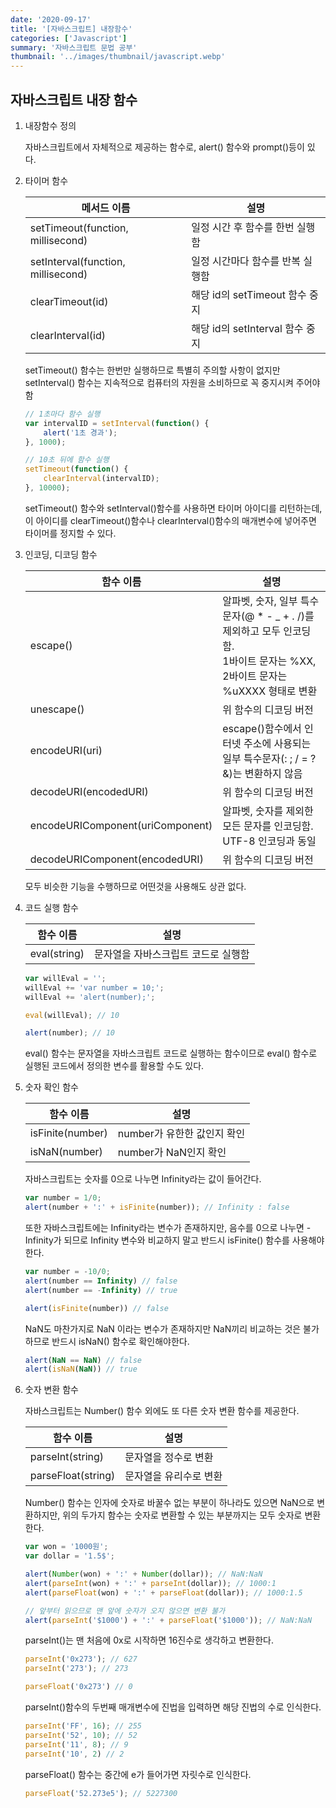 ```yaml
---
date: '2020-09-17'
title: '[자바스크립트] 내장함수'
categories: ['Javascript']
summary: '자바스크립트 문법 공부'
thumbnail: '../images/thumbnail/javascript.webp'
---
```



## 자바스크립트 내장 함수



1. 내장함수 정의



	자바스크립트에서 자체적으로 제공하는 함수로, alert() 함수와 prompt()등이 있다.



2. 타이머 함수



	| 메서드 이름|설명 |
	|---|---|
	| setTimeout(function, millisecond)|일정 시간 후 함수를 한번 실행함 |
	| setInterval(function, millisecond)|일정 시간마다 함수를 반복 실행함 |
	| clearTimeout(id)|해당 id의 setTimeout 함수 중지 |
	| clearInterval(id)|해당 id의 setInterval 함수 중지 |



	setTimeout() 함수는 한번만 실행하므로 특별히 주의할 사항이 없지만 setInterval() 함수는 지속적으로 컴퓨터의 자원을 소비하므로 꼭 중지시켜 주어야 함



	```javascript
	// 1초마다 함수 실행
	var intervalID = setInterval(function() {
		alert('1초 경과');
	}, 1000);

	// 10초 뒤에 함수 실행
	setTimeout(function() {
		clearInterval(intervalID);
	}, 10000);
	```



	setTimeout() 함수와 setInterval()함수를 사용하면 타이머 아이디를 리턴하는데, 이 아이디를 clearTimeout()함수나 clearInterval()함수의 매개변수에 넣어주면 타이머를 정지할 수 있다.



3. 인코딩, 디코딩 함수



	| 함수 이름|설명 |
	|---|---|
	| escape()|알파벳, 숫자, 일부 특수문자(@ * - _ + . /)를 제외하고 모두 인코딩함.<br>1바이트 문자는 %XX, 2바이트 문자는 %uXXXX 형태로 변환 |
	| unescape()|위 함수의 디코딩 버전 |
	| encodeURI(uri)|escape()함수에서 인터넷 주소에 사용되는 일부 특수문자(: ; / = ? &)는 변환하지 않음 |
	| decodeURI(encodedURI)|위 함수의 디코딩 버전 |
	| encodeURIComponent(uriComponent)|알파벳, 숫자를 제외한 모든 문자를 인코딩함.<br>UTF-8 인코딩과 동일 |
	| decodeURIComponent(encodedURI)|위 함수의 디코딩 버전 |



	모두 비슷한 기능을 수행하므로 어떤것을 사용해도 상관 없다.



4. 코드 실행 함수



	| 함수 이름|설명 |
	|---|---|
	| eval(string)|문자열을 자바스크립트 코드로 실행함 |



	```javascript
	var willEval = '';
	willEval += 'var number = 10;';
	willEval += 'alert(number);';

	eval(willEval); // 10

	alert(number); // 10
	```



	eval() 함수는 문자열을 자바스크립트 코드로 실행하는 함수이므로 eval() 함수로 실행된 코드에서 정의한 변수를 활용할 수도 있다.



5. 숫자 확인 함수



	| 함수 이름|설명 |
	|---|---|
	| isFinite(number)|number가 유한한 값인지 확인 |
	| isNaN(number)|number가 NaN인지 확인 |



	자바스크립트는 숫자를 0으로 나누면 Infinity라는 값이 들어간다.



	```javascript
	var number = 1/0;
	alert(number + ':' + isFinite(number)); // Infinity : false
	```



	또한 자바스크립트에는 Infinity라는 변수가 존재하지만, 음수를 0으로 나누면 -Infinity가 되므로 Infinity 변수와 비교하지 말고 반드시 isFinite() 함수를 사용해야 한다.
	


	```javascript
	var number = -10/0;
	alert(number == Infinity) // false
	alert(number == -Infinity) // true

	alert(isFinite(number)) // false
	```
	


	NaN도 마찬가지로 NaN 이라는 변수가 존재하지만 NaN끼리 비교하는 것은 불가하므로 반드시 isNaN() 함수로 확인해야한다.



	```javascript
	alert(NaN == NaN) // false
	alert(isNaN(NaN)) // true
	```



6. 숫자 변환 함수



	자바스크립트는 Number() 함수 외에도 또 다른 숫자 변환 함수를 제공한다.



	| 함수 이름|설명 |
	|---|---|
	| parseInt(string)|문자열을 정수로 변환 |
	| parseFloat(string)|문자열을 유리수로 변환 |



	Number() 함수는 인자에 숫자로 바꿀수 없는 부분이 하나라도 있으면 NaN으로 변환하지만, 위의 두가지 함수는 숫자로 변환할 수 있는 부분까지는 모두 숫자로 변환한다.



	```javascript
	var won = '1000원';
	var dollar = '1.5$';

	alert(Number(won) + ':' + Number(dollar)); // NaN:NaN
	alert(parseInt(won) + ':' + parseInt(dollar)); // 1000:1
	alert(parseFloat(won) + ':' + parseFloat(dollar)); // 1000:1.5

	// 앞부터 읽으므로 맨 앞에 숫자가 오지 않으면 변환 불가
	alert(parseInt('$1000') + ':' + parseFloat('$1000')); // NaN:NaN
	```



	parseInt()는 맨 처음에 0x로 시작하면 16진수로 생각하고 변환한다.



	```javascript
	parseInt('0x273'); // 627
	parseInt('273'); // 273

	parseFloat('0x273') // 0
	```



	parseInt()함수의 두번째 매개변수에 진법을 입력하면 해당 진법의 수로 인식한다.



	```javascript
	parseInt('FF', 16); // 255
	parseInt('52', 10); // 52
	parseInt('11', 8); // 9
	parseInt('10', 2) // 2
	```



	parseFloat() 함수는 중간에 e가 들어가면 자릿수로 인식한다.

	```javascript
	parseFloat('52.273e5'); // 5227300
	```
